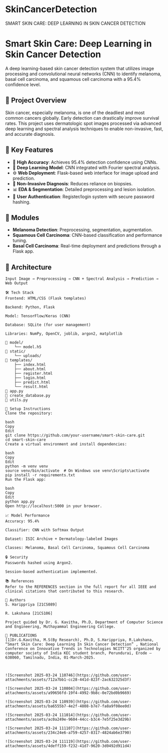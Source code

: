 # SkinCancerDetection
SMART SKIN CARE: DEEP LEARNING IN SKIN CANCER DETECTION

# Smart Skin Care: Deep Learning in Skin Cancer Detection

A deep learning-based skin cancer detection system that utilizes image processing and convolutional neural networks (CNN) to identify melanoma, basal cell carcinoma, and squamous cell carcinoma with a 95.4% confidence level.

## 🌟 Project Overview

Skin cancer, especially melanoma, is one of the deadliest and most common cancers globally. Early detection can drastically improve survival rates. This project uses dermatologic spot images processed via advanced deep learning and spectral analysis techniques to enable non-invasive, fast, and accurate diagnosis.

## 🔬 Key Features

- 🎯 **High Accuracy**: Achieves 95.4% detection confidence using CNNs.
- 🧠 **Deep Learning Model**: CNN integrated with Fourier spectral analysis.
- ⚙️ **Web Deployment**: Flask-based web interface for image upload and prediction.
- 🏥 **Non-Invasive Diagnosis**: Reduces reliance on biopsies.
- 📊 **EDA & Segmentation**: Detailed preprocessing and lesion isolation.
- 👥 **User Authentication**: Register/login system with secure password hashing.

## 🧩 Modules

- **Melanoma Detection**: Preprocessing, segmentation, augmentation.
- **Squamous Cell Carcinoma**: CNN-based classification and performance tuning.
- **Basal Cell Carcinoma**: Real-time deployment and predictions through a Flask app.

## 🧱 Architecture

```plaintext
Input Image → Preprocessing → CNN + Spectral Analysis → Prediction → Web Output

🛠️ Tech Stack
Frontend: HTML/CSS (Flask templates)

Backend: Python, Flask

Model: TensorFlow/Keras (CNN)

Database: SQLite (for user management)

Libraries: NumPy, OpenCV, joblib, argon2, matplotlib

📂 model/
    └── model.h5
📂 static/
    └── uploads/
📂 templates/
    ├── index.html
    ├── about.html
    ├── register.html
    ├── login.html
    ├── predict.html
    └── result.html
📄 app.py
📄 create_database.py
📄 utils.py

🚀 Setup Instructions
Clone the repository:

bash
Copy
Edit
git clone https://github.com/your-username/smart-skin-care.git
cd smart-skin-care
Create a virtual environment and install dependencies:

bash
Copy
Edit
python -m venv venv
source venv/bin/activate  # On Windows use venv\Scripts\activate
pip install -r requirements.txt
Run the Flask app:

bash
Copy
Edit
python app.py
Open http://localhost:5000 in your browser.

📈 Model Performance
Accuracy: 95.4%

Classifier: CNN with Softmax Output

Dataset: ISIC Archive + Dermatology-labeled Images

Classes: Melanoma, Basal Cell Carcinoma, Squamous Cell Carcinoma

🔒 Security
Passwords hashed using Argon2.

Session-based authentication implemented.

📚 References
Refer to the REFERENCES section in the full report for all IEEE and clinical citations that contributed to this research.

📝 Authors
S. Harippriya [21CS089]

R. Lakshana [21CS106]

Project guided by Dr. G. Kavitha, Ph.D, Department of Computer Science and Engineering, Muthayammal Engineering College.

📄 PUBLICATIONS
[1]Dr.G.Kavitha, M.S(By Research), Ph.D, S.Harippriya, R.Lakshana, “Smart Skin Care: Deep Learning In Skin Cancer Detection” , National Conference on Innovative Trends in Technologies NCITT’25 organized by computer society of India KEC student branch, Perundurai, Erode – 638060, Tamilnadu, India, 01-March-2025.



![Screenshot 2025-03-24 110746](https://github.com/user-attachments/assets/712a7bb1-cc28-441d-823f-2ac632325d3f)

![Screenshot 2025-03-24 110804](https://github.com/user-attachments/assets/a99656fd-19f4-4992-9b8c-0e72bd0b9669)

![Screenshot 2025-03-24 110939](https://github.com/user-attachments/assets/ba6555b7-4e2f-4808-b7e7-fa8a9f08ee0d)

![Screenshot 2025-03-24 111014](https://github.com/user-attachments/assets/ac0a249e-9604-44cc-b3c4-7e5f25e3d29b)

![Screenshot 2025-03-24 111107](https://github.com/user-attachments/assets/234c24e6-a759-4257-8317-4824ab6e3790)

![Screenshot 2025-03-24 111119](https://github.com/user-attachments/assets/4deff159-f232-41d7-9620-3d0492d911d4)



